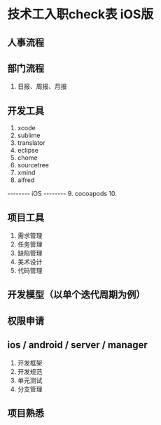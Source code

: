# 技术工入职check表  iOS版


## 人事流程

## 部门流程

1. 日报、周报、月报

## 开发工具

1. xcode
2. sublime
3. translator
4. eclipse
5. chome
6. sourcetree
7. xmind
8. alfred

-------- iOS --------
9. cocoapods
10. 

## 项目工具

1. 需求管理
2. 任务管理
3. 缺陷管理
4. 美术设计
5. 代码管理

## 开发模型（以单个迭代周期为例）

## 权限申请

## ios / android / server / manager

1. 开发框架
2. 开发规范
3. 单元测试
4. 分支管理

## 项目熟悉